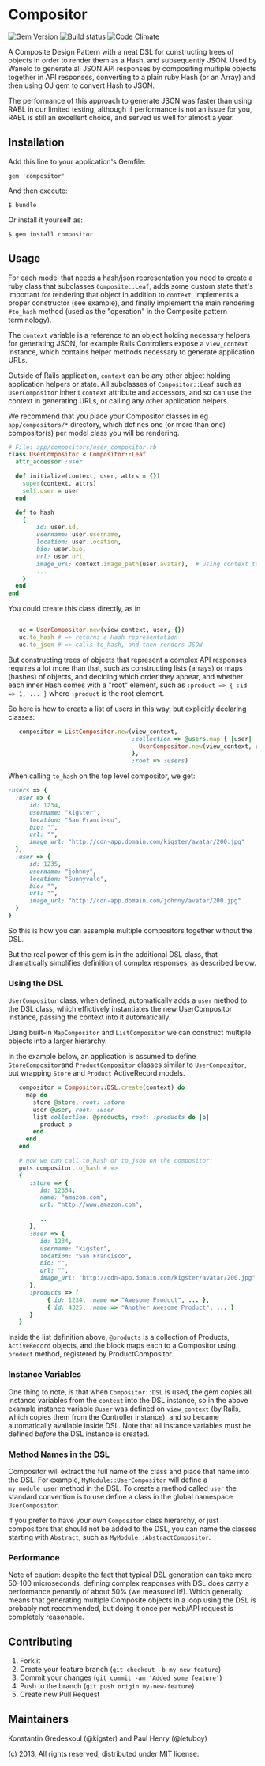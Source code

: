 Compositor
=====

[![Gem Version](https://badge.fury.io/rb/compositor.png)](http://badge.fury.io/rb/compositor)
[![Build status](https://secure.travis-ci.org/wanelo/compositor.png)](http://travis-ci.org/wanelo/compositor)
[![Code Climate](https://codeclimate.com/github/wanelo/compositor.png)](https://codeclimate.com/github/wanelo/compositor)

A Composite Design Pattern with a neat DSL for constructing trees of objects in order to render them as a Hash, and subsequently
JSON.  Used by Wanelo to generate all JSON API responses by compositing multiple objects together in API responses, converting to
a plain ruby Hash (or an Array) and then using OJ gem to convert Hash to JSON.

The performance of this approach to generate JSON was faster than using RABL in our limited testing, although if performance
is not an issue for you, RABL is still an excellent choice, and served us well for almost a year.

## Installation

Add this line to your application's Gemfile:

    gem 'compositor'

And then execute:

    $ bundle

Or install it yourself as:

    $ gem install compositor

## Usage

For each model that needs a hash/json representation you need to create a ruby class that subclasses ```Composite::Leaf```,
adds some custom state that's important for rendering that object in addition to ```context```, implements a proper constructor
(see example), and finally implement the main rendering ```#to_hash``` method (used as the "operation" in the Composite pattern
terminology).

The ```context``` variable is a reference to an object holding necessary helpers for generating JSON, for example
Rails Controllers expose a ```view_context``` instance, which contains helper methods necessary to generate application URLs.

Outside of Rails application, ```context``` can be any other object holding application helpers or state.  All
subclasses of ```Compositor::Leaf``` such as ```UserCompositor``` inherit ```context``` attribute and accessors, and so can
use the context in generating URLs, or calling any other application helpers.

We recommend that you place your Compositor classes in eg ```app/compositors/*``` directory, which defines one
(or more than one) compositor(s) per model class you will be rendering.

```ruby
# File: app/compositors/user_compositor.rb
class UserCompositor < Compositor::Leaf
  attr_accessor :user

  def initialize(context, user, attrs = {})
    super(context, attrs)
    self.user = user
  end

  def to_hash
    {
        id: user.id,
        username: user.username,
        location: user.location,
        bio: user.bio,
        url: user.url,
        image_url: context.image_path(user.avatar),  # using context to generate URL path from routes
        ...
    }
  end
end
```

You could create this class directly, as in

```ruby

   uc = UserCompositor.new(view_context, user, {})
   uc.to_hash # => returns a Hash representation
   uc.to_json # => calls to_hash, and then renders JSON
```

But constructing trees of objects that represent a complex API responses requires a lot more than that, such as
constructing lists (arrays) or maps (hashes) of objects, and deciding which order they appear, and whether each
inner Hash comes with a "root" element, such as ```:product => { :id => 1, ... }``` where ```:product``` is the root
element.

So here is how to create a list of users in this way, but explicitly declaring classes:

```ruby
   compositor = ListCompositor.new(view_context,
                                   :collection => @users.map { |user|
                                     UserCompositor.new(view_context, user, { :root => true })
                                   },
                                   :root => :users)
```

When calling ```to_hash``` on the top level compositor, we get:

```ruby
:users => {
  :user => {
      id: 1234,
      username: "kigster",
      location: "San Francisco",
      bio: "",
      url: "",
      image_url: "http://cdn-app.domain.com/kigster/avatar/200.jpg"
  },
  :user => {
      id: 1235,
      username: "johnny",
      location: "Sunnyvale",
      bio: "",
      url: "",
      image_url: "http://cdn-app.domain.com/johnny/avatar/200.jpg"
  }
}
```

So this is how you can assemple multiple compositors together without the DSL.

But the real power of this gem is in the additional DSL class, that dramatically simplifies definition
of complex responses, as described below.

### Using the DSL

```UserCompositor``` class, when defined, automatically adds a ```user``` method to the DSL class, which effictively
instantiates the new UserCompositor instance, passing the context into it automatically.

Using built-in ```MapCompositor``` and ```ListCompositor``` we can construct multiple objects into a larger
hierarchy.

In the example below, an application is assumed to define ```StoreCompositor```and ```ProductCompositor``` classes
similar to ```UserCompositor```, but wrapping ```Store``` and ```Product``` ActiveRecord models.

```ruby
   compositor = Compositor::DSL.create(context) do
     map do
       store @store, root: :store
       user @user, root: :user
       list collection: @products, root: :products do |p|
         product p
       end
     end
   end

   # now we can call to_hash or to_json on the compositor:
   puts compositor.to_hash # =>
   {
      :store => {
         id: 12354,
         name: "amazon.com",
         url: "http://www.amazon.com",

         ..
      },
      :user => {
         id: 1234,
         username: "kigster",
         location: "San Francisco",
         bio: "",
         url: "",
         image_url: "http://cdn-app.domain.com/kigster/avatar/200.jpg"
      },
      :products => [
           { id: 1234, :name => "Awesome Product", ... },
           { id: 4325, :name => "Another Awesome Product", ... }
      }
   }
```

Inside the list definition above, ```@products``` is a collection of Products, ```ActiveRecord``` objects,
and the block maps each to a Compositor using ```product``` method, registered by ProductCompositor.

### Instance Variables

One thing to note, is that when ```Compositor::DSL``` is used, the gem copies all instance variables
from the ```context``` into the DSL instance, so in the above example instance variable ```@user```
was defined on ```view_context``` (by Rails, which copies them from the Controller instance), and
so became automatically available inside DSL.  Note that all instance variables must be
defined *before* the DSL instance is created.

### Method Names in the DSL

Compositor will extract the full name of the class and place that name into the DSL. For example, ```MyModule::UserCompositor```
will define a ```my_module_user``` method in the DSL. To create a method called ```user``` the standard convention is to
use define a class in the global namespace ```UserCompositor```.

If you prefer to have your own ```Compositor``` class hierarchy, or just compositors that should not be added to the
DSL, you can name the classes starting with ```Abstract```, such as ```MyModule::AbstractCompositor```.

### Performance

Note of caution: despite the fact that typical DSL generation can take mere 50-100 microseconds, defining complex responses
with DSL does carry a performance penantly of about 50% (we measured it!). Which generally means that generating
multiple Composite objects in a loop using the DSL is probably not recommended, but doing it once per web/API
request is completely reasonable.

## Contributing

1. Fork it
2. Create your feature branch (`git checkout -b my-new-feature`)
3. Commit your changes (`git commit -am 'Added some feature'`)
4. Push to the branch (`git push origin my-new-feature`)
5. Create new Pull Request

## Maintainers

Konstantin Gredeskoul (@kigster) and Paul Henry (@letuboy)

(c) 2013, All rights reserved, distributed under MIT license.
